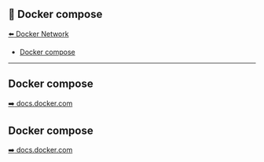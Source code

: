 🐳 Docker compose
---

[:arrow_left: Docker Network](04-docker-network.md)

<!-- START doctoc generated TOC please keep comment here to allow auto update -->
<!-- DON'T EDIT THIS SECTION, INSTEAD RE-RUN doctoc TO UPDATE -->


- [Docker compose](#docker-compose)

<!-- END doctoc generated TOC please keep comment here to allow auto update -->

---

## Docker compose

[:arrow_right: docs.docker.com](https://docs.docker.com/)

## Docker compose

[:arrow_right: docs.docker.com](https://www.educative.io/edpresso/what-is-the-docker-add-command)